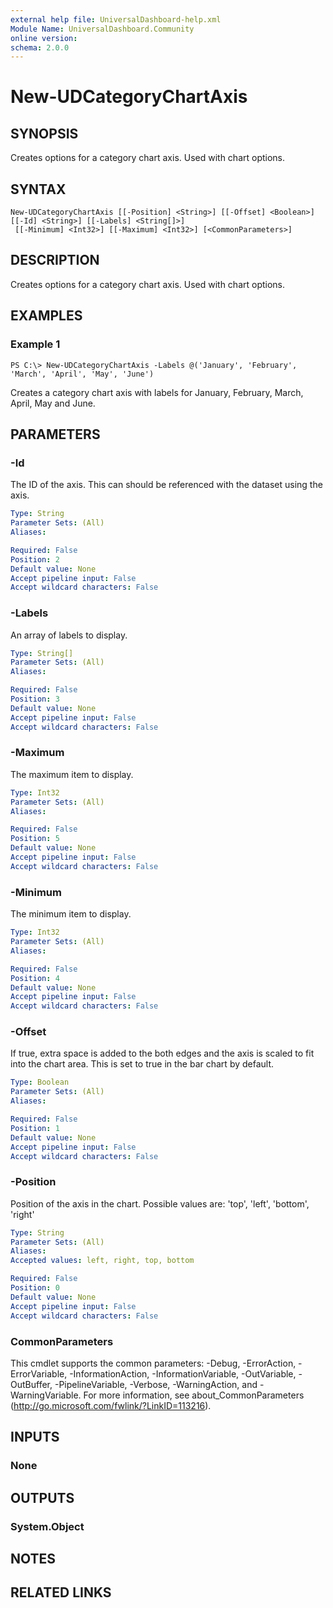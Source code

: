 ```yaml
---
external help file: UniversalDashboard-help.xml
Module Name: UniversalDashboard.Community
online version: 
schema: 2.0.0
---
```


# New-UDCategoryChartAxis

## SYNOPSIS
Creates options for a category chart axis. Used with chart options.

## SYNTAX

```
New-UDCategoryChartAxis [[-Position] <String>] [[-Offset] <Boolean>] [[-Id] <String>] [[-Labels] <String[]>]
 [[-Minimum] <Int32>] [[-Maximum] <Int32>] [<CommonParameters>]
```

## DESCRIPTION
Creates options for a category chart axis. Used with chart options.

## EXAMPLES

### Example 1
```
PS C:\> New-UDCategoryChartAxis -Labels @('January', 'February', 'March', 'April', 'May', 'June')
```

Creates a category chart axis with labels for January, February, March, April, May and June.

## PARAMETERS

### -Id
The ID of the axis. This can should be referenced with the dataset using the axis. 

```yaml
Type: String
Parameter Sets: (All)
Aliases: 

Required: False
Position: 2
Default value: None
Accept pipeline input: False
Accept wildcard characters: False
```

### -Labels
An array of labels to display.

```yaml
Type: String[]
Parameter Sets: (All)
Aliases: 

Required: False
Position: 3
Default value: None
Accept pipeline input: False
Accept wildcard characters: False
```

### -Maximum
The maximum item to display.

```yaml
Type: Int32
Parameter Sets: (All)
Aliases: 

Required: False
Position: 5
Default value: None
Accept pipeline input: False
Accept wildcard characters: False
```

### -Minimum
The minimum item to display.

```yaml
Type: Int32
Parameter Sets: (All)
Aliases: 

Required: False
Position: 4
Default value: None
Accept pipeline input: False
Accept wildcard characters: False
```

### -Offset
If true, extra space is added to the both edges and the axis is scaled to fit into the chart area. This is set to true in the bar chart by default.

```yaml
Type: Boolean
Parameter Sets: (All)
Aliases: 

Required: False
Position: 1
Default value: None
Accept pipeline input: False
Accept wildcard characters: False
```

### -Position
Position of the axis in the chart. Possible values are: 'top', 'left', 'bottom', 'right'

```yaml
Type: String
Parameter Sets: (All)
Aliases: 
Accepted values: left, right, top, bottom

Required: False
Position: 0
Default value: None
Accept pipeline input: False
Accept wildcard characters: False
```

### CommonParameters
This cmdlet supports the common parameters: -Debug, -ErrorAction, -ErrorVariable, -InformationAction, -InformationVariable, -OutVariable, -OutBuffer, -PipelineVariable, -Verbose, -WarningAction, and -WarningVariable. For more information, see about_CommonParameters (http://go.microsoft.com/fwlink/?LinkID=113216).

## INPUTS

### None

## OUTPUTS

### System.Object

## NOTES

## RELATED LINKS

